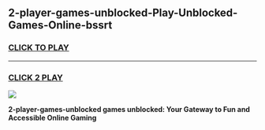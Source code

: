 
## 2-player-games-unblocked-Play-Unblocked-Games-Online-bssrt
<h3>
<a href="https://premium76.site?title=2-player-games-unblocked&ref=25A">CLICK TO PLAY</a></h3>
<hr>

<h3>
<a href="https://premium76.site?title=2-player-games-unblocked&ref=25A">CLICK 2 PLAY</a>
  
</h3>

<a href="https://premium76.site?title=2-player-games-unblocked&ref=25A"><img src="https://clearcache.store/games.png"></a>


**2-player-games-unblocked games unblocked: Your Gateway to Fun and Accessible Online Gaming**
